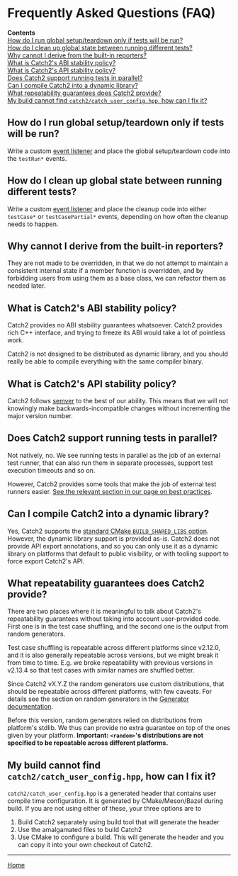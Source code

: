 <a id="top"></a>
# Frequently Asked Questions (FAQ)

**Contents**<br>
[How do I run global setup/teardown only if tests will be run?](#how-do-i-run-global-setupteardown-only-if-tests-will-be-run)<br>
[How do I clean up global state between running different tests?](#how-do-i-clean-up-global-state-between-running-different-tests)<br>
[Why cannot I derive from the built-in reporters?](#why-cannot-i-derive-from-the-built-in-reporters)<br>
[What is Catch2's ABI stability policy?](#what-is-catch2s-abi-stability-policy)<br>
[What is Catch2's API stability policy?](#what-is-catch2s-api-stability-policy)<br>
[Does Catch2 support running tests in parallel?](#does-catch2-support-running-tests-in-parallel)<br>
[Can I compile Catch2 into a dynamic library?](#can-i-compile-catch2-into-a-dynamic-library)<br>
[What repeatability guarantees does Catch2 provide?](#what-repeatability-guarantees-does-catch2-provide)<br>
[My build cannot find `catch2/catch_user_config.hpp`, how can I fix it?](#my-build-cannot-find-catch2catch_user_confighpp-how-can-i-fix-it)<br>


## How do I run global setup/teardown only if tests will be run?

Write a custom [event listener](event-listeners.md#top) and place the
global setup/teardown code into the `testRun*` events.


## How do I clean up global state between running different tests?

Write a custom [event listener](event-listeners.md#top) and place the
cleanup code into either `testCase*` or `testCasePartial*` events,
depending on how often the cleanup needs to happen.


## Why cannot I derive from the built-in reporters?

They are not made to be overridden, in that we do not attempt to maintain
a consistent internal state if a member function is overridden, and by
forbidding users from using them as a base class, we can refactor them
as needed later.


## What is Catch2's ABI stability policy?

Catch2 provides no ABI stability guarantees whatsoever. Catch2 provides
rich C++ interface, and trying to freeze its ABI would take a lot of
pointless work.

Catch2 is not designed to be distributed as dynamic library, and you
should really be able to compile everything with the same compiler binary.


## What is Catch2's API stability policy?

Catch2 follows [semver](https://semver.org/) to the best of our ability.
This means that we will not knowingly make backwards-incompatible changes
without incrementing the major version number.


## Does Catch2 support running tests in parallel?

Not natively, no. We see running tests in parallel as the job of an
external test runner, that can also run them in separate processes,
support test execution timeouts and so on.

However, Catch2 provides some tools that make the job of external test
runners easier. [See the relevant section in our page on best
practices](usage-tips.md#parallel-tests).


## Can I compile Catch2 into a dynamic library?

Yes, Catch2 supports the [standard CMake `BUILD_SHARED_LIBS`
option](https://cmake.org/cmake/help/latest/variable/BUILD_SHARED_LIBS.html).
However, the dynamic library support is provided as-is. Catch2 does not
provide API export annotations, and so you can only use it as a dynamic
library on platforms that default to public visibility, or with tooling
support to force export Catch2's API.


## What repeatability guarantees does Catch2 provide?

There are two places where it is meaningful to talk about Catch2's
repeatability guarantees without taking into account user-provided
code. First one is in the test case shuffling, and the second one is
the output from random generators.

Test case shuffling is repeatable across different platforms since v2.12.0,
and it is also generally repeatable across versions, but we might break
it from time to time. E.g. we broke repeatability with previous versions
in v2.13.4 so that test cases with similar names are shuffled better.

Since Catch2 vX.Y.Z the random generators use custom distributions,
that should be repeatable across different platforms, with few caveats.
For details see the section on random generators in the [Generator
documentation](generators.md#random-number-generators-details).

Before this version, random generators relied on distributions from
platform's stdlib. We thus can provide no extra guarantee on top of the
ones given by your platform. **Important: `<random>`'s distributions
are not specified to be repeatable across different platforms.**


## My build cannot find `catch2/catch_user_config.hpp`, how can I fix it?

`catch2/catch_user_config.hpp` is a generated header that contains user
compile time configuration. It is generated by CMake/Meson/Bazel during
build. If you are not using either of these, your three options are to

1) Build Catch2 separately using build tool that will generate the header
2) Use the amalgamated files to build Catch2
3) Use CMake to configure a build. This will generate the header and you
   can copy it into your own checkout of Catch2.



---

[Home](Readme.md#top)
